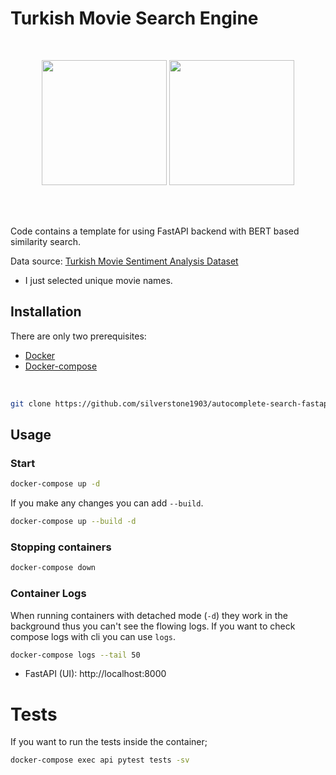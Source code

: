 # Turkish Movie Search Engine

<br>

<p style="text-align:center">
<img src="https://fastapi.tiangolo.com/img/logo-margin/logo-teal.png" width="200" > 
<img src="https://devnot.com/wp-content/uploads/2017/09/docker-compose.jpg" width="200" >

</p>
<br>
<br> 

Code contains a template for using FastAPI backend with BERT based similarity search.

Data source: [Turkish Movie Sentiment Analysis Dataset](https://www.kaggle.com/mustfkeskin/turkish-movie-sentiment-analysis-dataset)
* I just selected unique movie names.

## Installation

There are only two prerequisites:

* [Docker](https://docs.docker.com/get-docker/)
* [Docker-compose](https://docs.docker.com/compose/install/)

<br>

``` bash
git clone https://github.com/silverstone1903/autocomplete-search-fastapi-bert.git
```

## Usage
### Start 

``` bash
docker-compose up -d
```

If you make any changes you can add `--build`. 

``` bash
docker-compose up --build -d
``` 

### Stopping containers

``` bash
docker-compose down
```
### Container Logs
When running containers with detached mode (`-d`) they work in the background thus you can't see the flowing logs. If you want to check compose logs with cli you can use `logs`.

``` bash
docker-compose logs --tail 50
```

* FastAPI (UI): http://localhost:8000


# Tests

If you want to run the tests inside the container;

```bash
docker-compose exec api pytest tests -sv
```